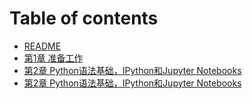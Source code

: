 # Table of contents

* [README](README.md)
* [第1章 准备工作](di-1-zhang-zhun-bei-gong-zuo.md)
* [第2章 Python语法基础，IPython和Jupyter Notebooks](di-2-zhang-python-yu-fa-ji-chu-ipython-he-jupyter-notebooks.md)
* [第2章 Python语法基础，IPython和Jupyter Notebooks](di-2-zhang-python-yu-fa-ji-chu-ipython-he-jupyter-notebooks%20%281%29.md)

